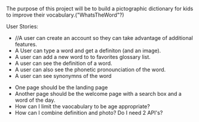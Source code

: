 The purpose of this project will be to build a pictographic dictionary for kids to improve their vocabulary.("WhatsTheWord"?)


User Stories:
- //A user can create an account so they can take advantage of additional features.
- A User can type a word and get a definiton (and an image).
- A user can add a new word to to favorites glossary list.
- A user can see the definition of a word.
- A user can also see the phonetic pronounciation of the word.
- A user can see synonymns of the word

* One page should be the landing page
* Another page should be the welcome page with a search box and a word of the day.
* How can I limit the vaocabulary to be age appropriate?
* How can I combine definition and photo? Do I need 2 API's?
